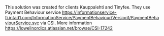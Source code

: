This solution was created for clients Kauppalehti and Tinyfee. They use Payment Behaviour service 
https://informationservice-fi.intad1.com/InformationService/PaymentBehaviour/Version1/PaymentBehaviourService.svc
via CSI. 
More information https://lowellnordics.atlassian.net/browse/CSI-17242

